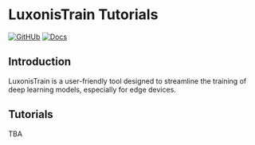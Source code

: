 # LuxonisTrain Tutorials

[![GitHUb](https://img.shields.io/badge/github-%23121011.svg?style=for-the-badge&logo=github&logoColor=white)](https://github.com/luxonis/luxonis-train)
[![Docs](https://img.shields.io/static/v1?label=Docs&message=online&color=green)](https://rvc4.docs.luxonis.com/software/ai-inference/model-source/training/luxonis-train/)

## Introduction

LuxonisTrain is a user-friendly tool designed to streamline the training of deep learning models, especially for edge devices. 

## Tutorials

TBA
